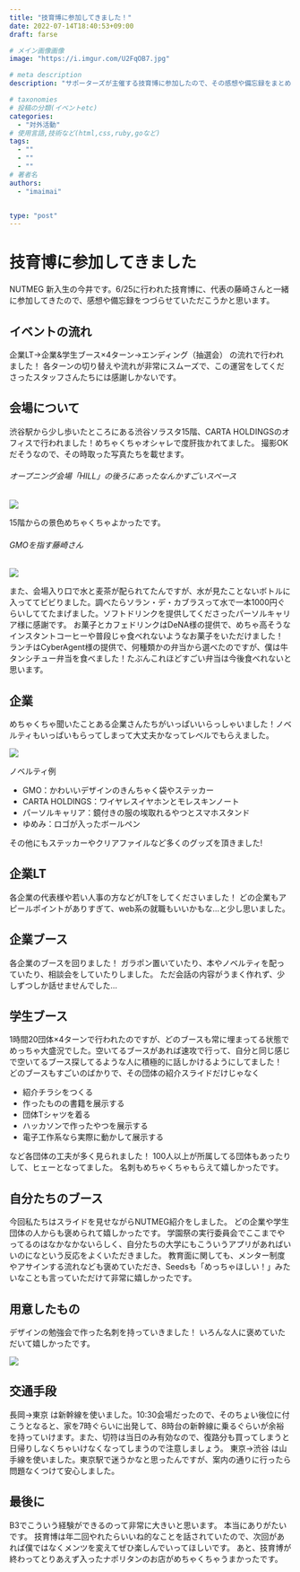 ```yaml
---
title: "技育博に参加してきました！"
date: 2022-07-14T18:40:53+09:00
draft: farse

# メイン画像画像
image: "https://i.imgur.com/U2FqOB7.jpg"

# meta description
description: "サポーターズが主催する技育博に参加したので、その感想や備忘録をまとめました。"

# taxonomies
# 投稿の分類(イベントetc)
categories:
  - "対外活動"
# 使用言語,技術など(html,css,ruby,goなど)
tags:
  - ""
  - ""
  - ""
# 著者名
authors:
  - "imaimai"


type: "post"
---
```

# 技育博に参加してきました

NUTMEG 新入生の今井です。6/25に行われた技育博に、代表の藤崎さんと一緒に参加してきたので、感想や備忘録をつづらせていただこうかと思います。

## イベントの流れ

企業LT→企業&学生ブース×4ターン→エンディング（抽選会）
の流れで行われました！
各ターンの切り替えや流れが非常にスムーズで、この運営をしてくださったスタッフさんたちには感謝しかないです。

## 会場について

渋谷駅から少し歩いたところにある渋谷ソラスタ15階、CARTA HOLDINGSのオフィスで行われました！めちゃくちゃオシャレで度肝抜かれてました。
撮影OKだそうなので、その時取った写真たちを載せます。

###### オープニング会場「HILL」の後ろにあったなんかすごいスペース

![](https://i.imgur.com/qZeB2jJ.jpg)

15階からの景色めちゃくちゃよかったです。

###### GMOを指す藤崎さん

![](https://i.imgur.com/puLjFiH.jpg)

また、会場入り口で水と麦茶が配られてたんですが、水が見たことないボトルに入っててビビりました。調べたらソラン・デ・カブラスって水で一本1000円ぐらいしててたまげました。ソフトドリンクを提供してくださったパーソルキャリア様に感謝です。
お菓子とカフェドリンクはDeNA様の提供で、めちゃ高そうなインスタントコーヒーや普段じゃ食べれないようなお菓子をいただけました！
ランチはCyberAgent様の提供で、何種類かの弁当から選べたのですが、僕は牛タンシチュー弁当を食べました！たぶんこれほどすごい弁当は今後食べれないと思います。

## 企業

めちゃくちゃ聞いたことある企業さんたちがいっぱいいらっしゃいました！ノベルティもいっぱいもらってしまって大丈夫かなってレベルでもらえました。

![](https://i.imgur.com/YbbgbfL.png)

ノベルティ例

- GMO：かわいいデザインのきんちゃく袋やステッカー
- CARTA HOLDINGS：ワイヤレスイヤホンとモレスキンノート
- パーソルキャリア：鏡付きの服の埃取れるやつとスマホスタンド
- ゆめみ：ロゴが入ったボールペン

その他にもステッカーやクリアファイルなど多くのグッズを頂きました!

## 企業LT

各企業の代表様や若い人事の方などがLTをしてくださいました！
どの企業もアピールポイントがありすぎて、web系の就職もいいかもな…と少し思いました。

## 企業ブース

各企業のブースを回りました！
ガラポン置いていたり、本やノベルティを配っていたり、相談会をしていたりしました。
ただ会話の内容がうまく作れず、少しずつしか話せませんでした…

## 学生ブース

1時間20団体×4ターンで行われたのですが、どのブースも常に埋まってる状態でめっちゃ大盛況でした。空いてるブースがあれば速攻で行って、自分と同じ感じで空いてるブース探してるような人に積極的に話しかけるようにしてました！
どのブースもすごいのばかりで、その団体の紹介スライドだけじゃなく

- 紹介チラシをつくる
- 作ったものの書籍を展示する
- 団体Tシャツを着る
- ハッカソンで作ったやつを展示する
- 電子工作系なら実際に動かして展示する

など各団体の工夫が多く見られました！
100人以上が所属してる団体もあったりして、ヒェーとなってました。
名刺もめちゃくちゃもらえて嬉しかったです。

## 自分たちのブース

今回私たちはスライドを見せながらNUTMEG紹介をしました。
どの企業や学生団体の人からも褒められて嬉しかったです。
学園祭の実行委員会でここまでやってるのはなかなかないらしく、自分たちの大学にもこういうアプリがあればいいのになという反応をよくいただきました。
教育面に関しても、メンター制度やアサインする流れなども褒めていただき、Seedsも「めっちゃほしい！」みたいなことも言っていただけて非常に嬉しかったです。

## 用意したもの

デザインの勉強会で作った名刺を持っていきました！
いろんな人に褒めていただいて嬉しかったです。

![](https://i.imgur.com/bGQuxNu.png)

## 交通手段

長岡→東京
は新幹線を使いました。10:30会場だったので、そのちょい後位に付こうとなると、家を7時ぐらいに出発して、8時台の新幹線に乗るぐらいが余裕を持っていけます。また、切符は当日のみ有効なので、復路分も買ってしまうと日帰りしなくちゃいけなくなってしまうので注意しましょう。
東京→渋谷
は山手線を使いました。東京駅で迷うかなと思ったんですが、案内の通りに行ったら問題なくつけて安心しました。

## 最後に

B3でこういう経験ができるのって非常に大きいと思います。
本当にありがたいです。
技育博は年二回やれたらいいね的なことを話されていたので、次回があれば僕ではなくメンツを変えてぜひ楽しんでいってほしいです。
あと、技育博が終わってとりあえず入ったナポリタンのお店がめちゃくちゃうまかったです。
